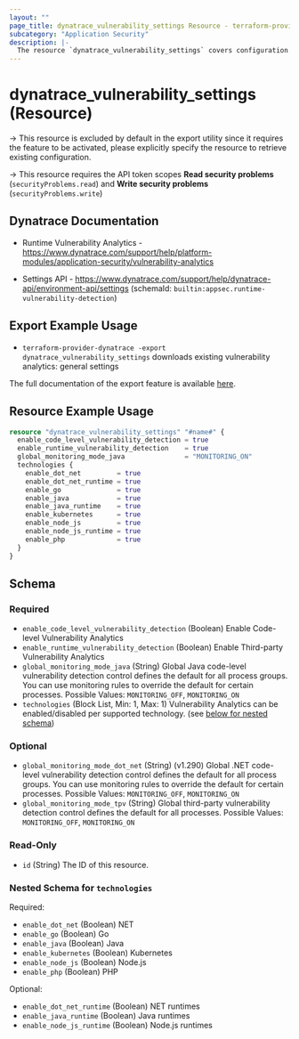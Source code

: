 ```yaml
---
layout: ""
page_title: dynatrace_vulnerability_settings Resource - terraform-provider-dynatrace"
subcategory: "Application Security"
description: |-
  The resource `dynatrace_vulnerability_settings` covers configuration for vulnerability analytics: general settings
---
```


# dynatrace_vulnerability_settings (Resource)

-> This resource is excluded by default in the export utility since it requires the feature to be activated, please explicitly specify the resource to retrieve existing configuration.

-> This resource requires the API token scopes **Read security problems** (`securityProblems.read`) and **Write security problems** (`securityProblems.write`)

## Dynatrace Documentation

- Runtime Vulnerability Analytics - https://www.dynatrace.com/support/help/platform-modules/application-security/vulnerability-analytics

- Settings API - https://www.dynatrace.com/support/help/dynatrace-api/environment-api/settings (schemaId: `builtin:appsec.runtime-vulnerability-detection`)

## Export Example Usage

- `terraform-provider-dynatrace -export dynatrace_vulnerability_settings` downloads existing vulnerability analytics: general settings

The full documentation of the export feature is available [here](https://dt-url.net/h203qmc).

## Resource Example Usage

```terraform
resource "dynatrace_vulnerability_settings" "#name#" {
  enable_code_level_vulnerability_detection = true
  enable_runtime_vulnerability_detection    = true
  global_monitoring_mode_java               = "MONITORING_ON"
  technologies {
    enable_dot_net         = true
    enable_dot_net_runtime = true
    enable_go              = true
    enable_java            = true
    enable_java_runtime    = true
    enable_kubernetes      = true
    enable_node_js         = true
    enable_node_js_runtime = true
    enable_php             = true
  }
}
```

<!-- schema generated by tfplugindocs -->
## Schema

### Required

- `enable_code_level_vulnerability_detection` (Boolean) Enable Code-level Vulnerability Analytics
- `enable_runtime_vulnerability_detection` (Boolean) Enable Third-party Vulnerability Analytics
- `global_monitoring_mode_java` (String) Global Java code-level vulnerability detection control defines the default for all process groups. You can use monitoring rules to override the default for certain processes. Possible Values: `MONITORING_OFF`, `MONITORING_ON`
- `technologies` (Block List, Min: 1, Max: 1) Vulnerability Analytics can be enabled/disabled per supported technology. (see [below for nested schema](#nestedblock--technologies))

### Optional

- `global_monitoring_mode_dot_net` (String) (v1.290) Global .NET code-level vulnerability detection control defines the default for all process groups. You can use monitoring rules to override the default for certain processes. Possible Values: `MONITORING_OFF`, `MONITORING_ON`
- `global_monitoring_mode_tpv` (String) Global third-party vulnerability detection control defines the default for all processes. Possible Values: `MONITORING_OFF`, `MONITORING_ON`

### Read-Only

- `id` (String) The ID of this resource.

<a id="nestedblock--technologies"></a>
### Nested Schema for `technologies`

Required:

- `enable_dot_net` (Boolean) NET
- `enable_go` (Boolean) Go
- `enable_java` (Boolean) Java
- `enable_kubernetes` (Boolean) Kubernetes
- `enable_node_js` (Boolean) Node.js
- `enable_php` (Boolean) PHP

Optional:

- `enable_dot_net_runtime` (Boolean) NET runtimes
- `enable_java_runtime` (Boolean) Java runtimes
- `enable_node_js_runtime` (Boolean) Node.js runtimes
 